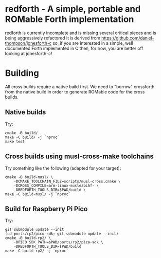 redforth - A simple, portable and  ROMable Forth implementation
===============================================================

redforth is currently incomplete and is missing several critical pieces
and is being aggressively refactored It is derived from
https://github.com/daniel-thompson/jonesforth-c so, if you are
interested in a simple, well documented Forth implemented in C then,
for now, you are better off looking at jonesforth-c!

Building
========

All cross builds require a native build first. We need to "borrow" crossforth
from the native build in order to generate ROMable code for the cross
builds.

Native builds
-------------

Try:

~~~
cmake -B build/
make -C build/ -j `nproc`
make test
~~~

Cross builds using musl-cross-make toolchains
---------------------------------------------

Try something like the following (adapted for your target):

~~~
cmake -B build-musl/ \
	-DCMAKE_TOOLCHAIN_FILE=scripts/musl-cross.cmake \
	-DCROSS_COMPILE=arm-linux-musleabihf- \
	-DREDFORTH_TOOLS_DIR=$PWD/build \
make -C build-musl/ -j `nproc`
~~~

Build for Raspberry Pi Pico
---------------------------

Try:

~~~
git submodule update --init
(cd ports/rp2/pico-sdk; git submodule update --init)
cmake -B build-rp2/ \
	-DPICO_SDK_PATH=$PWD/ports/rp2/pico-sdk \
	-DREDFORTH_TOOLS_DIR=$PWD/build
make -C build-rp2/ -j `nproc`
~~~
